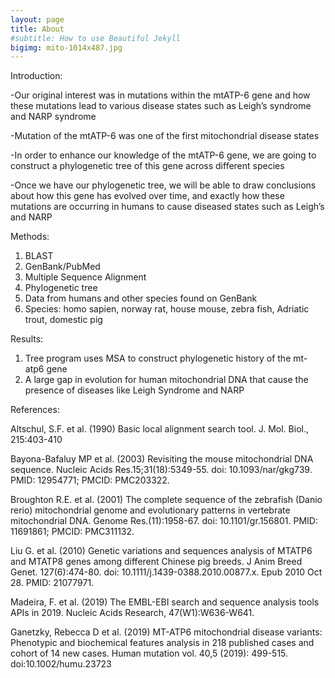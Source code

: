 ```yaml
---
layout: page
title: About
#subtitle: How to use Beautiful Jekyll
bigimg: mito-1014x487.jpg
---
```


Introduction: 

-Our original interest was in mutations within the mtATP-6 gene and how these mutations lead to various disease states such as Leigh’s syndrome and NARP syndrome 

-Mutation of the mtATP-6 was one of the first mitochondrial disease states

-In order to enhance our knowledge of the mtATP-6 gene, we are going to construct a phylogenetic tree of this gene across different species 

-Once we have our phylogenetic tree, we will be able to draw conclusions about how this gene has evolved over time, and exactly how these mutations are occurring in humans to cause diseased states such as Leigh’s and NARP

Methods:
1. BLAST
2. GenBank/PubMed
3. Multiple Sequence Alignment 
4. Phylogenetic tree 
5. Data from humans and other species found on GenBank
6. Species: homo sapien, norway rat, house mouse, zebra fish, Adriatic trout, domestic pig

Results: 

1. Tree program uses MSA to construct phylogenetic history of the mt-atp6 gene 
2. A large gap in evolution for human mitochondrial DNA that cause the presence of diseases like Leigh Syndrome and NARP


References:

Altschul, S.F. et al. (1990) Basic local alignment search tool. J. Mol. Biol., 215:403-410

Bayona-Bafaluy MP et al. (2003) Revisiting the mouse mitochondrial DNA sequence. Nucleic Acids Res.15;31(18):5349-55. doi: 10.1093/nar/gkg739. PMID: 12954771; PMCID: PMC203322.

Broughton R.E. et al. (2001) The complete sequence of the zebrafish (Danio rerio) mitochondrial genome and evolutionary patterns in vertebrate mitochondrial DNA. Genome Res.(11):1958-67. doi: 10.1101/gr.156801. PMID: 11691861; PMCID: PMC311132.

Liu G. et al. (2010) Genetic variations and sequences analysis of MTATP6 and MTATP8 genes among different Chinese pig breeds. J Anim Breed Genet. 127(6):474-80. doi: 10.1111/j.1439-0388.2010.00877.x. Epub 2010 Oct 28. PMID: 21077971.

Madeira, F. et al. (2019) The EMBL-EBI search and sequence analysis tools APIs in 2019. Nucleic Acids Research, 47(W1):W636-W641. 

Ganetzky, Rebecca D et al. (2019) MT-ATP6 mitochondrial disease variants: Phenotypic and biochemical features analysis in 218 published cases and cohort of 14 new cases. Human mutation vol. 40,5 (2019): 499-515. doi:10.1002/humu.23723





